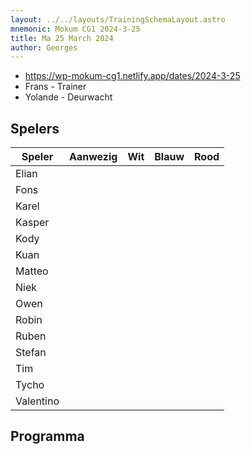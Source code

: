 ```yaml
---
layout: ../../layouts/TrainingSchemaLayout.astro
mnemonic: Mokum CG1 2024-3-25
title: Ma 25 March 2024
author: Georges
---
```


- https://wp-mokum-cg1.netlify.app/dates/2024-3-25
- Frans - Trainer
- Yolande - Deurwacht
## Spelers
| Speler | Aanwezig | Wit | Blauw | Rood |
|--------|----------|-----|-------|------|
| Elian | | | | | |
| Fons | | | | | |
| Karel | | | | | |
| Kasper | | | | | |
| Kody | | | | | |
| Kuan | | | | | |
| Matteo | | | | | |
| Niek | | | | | |
| Owen | | | | | |
| Robin | | | | | |
| Ruben | | | | | |
| Stefan | | | | | |
| Tim | | | | | |
| Tycho | | | | | |
| Valentino | | | | | |
## Programma




